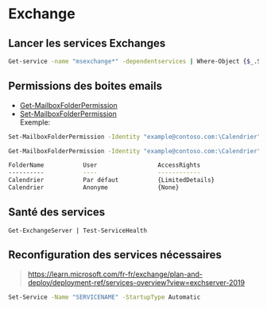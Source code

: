 # Exchange

## Lancer les services Exchanges
```sh
Get-service -name "msexchange*" -dependentservices | Where-Object {$_.Status -eq 'stopped'} | Start-Service
```
## Permissions des boites emails
 -  [Get-MailboxFolderPermission](https://learn.microsoft.com/en-us/powershell/module/exchange/get-mailboxfolderpermission?view=exchange-ps)  
 - [Set-MailboxFolderPermission](https://learn.microsoft.com/en-us/powershell/module/exchange/set-mailboxfolderpermission?view=exchange-ps)  
Exemple:  
```sh
Set-MailboxFolderPermission -Identity "example@contoso.com:\Calendrier" -User "Default" -AccessRights "LimitedDetails"
```
```sh
Get-MailboxFolderPermission -Identity "example@contoso.com:\Calendrier"

FolderName           User                 AccessRights
----------           ----                 ------------
Calendrier           Par défaut           {LimitedDetails}
Calendrier           Anonyme              {None}
```

## Santé des services  
`Get-ExchangeServer | Test-ServiceHealth`

## Reconfiguration des services nécessaires  
 > https://learn.microsoft.com/fr-fr/exchange/plan-and-deploy/deployment-ref/services-overview?view=exchserver-2019
```sh
Set-Service -Name "SERVICENAME" -StartupType Automatic
```
